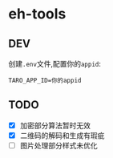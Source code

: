 # eh-tools

## DEV

创建`.env`文件,配置你的`appid`:

```shell
TARO_APP_ID=你的appid
```

## TODO

- [x] 加密部分算法暂时无效
- [x] 二维码的解码和生成有瑕疵
- [ ] 图片处理部分样式未优化
